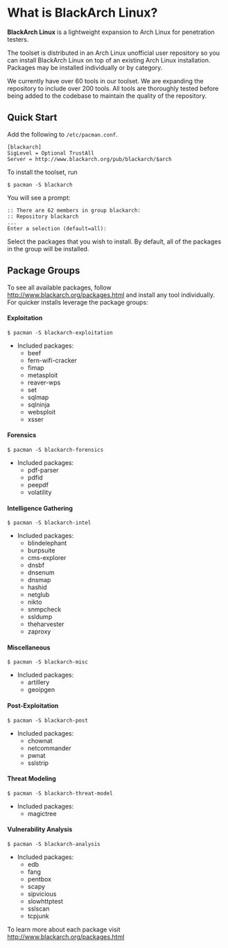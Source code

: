 What is BlackArch Linux?
=========

**BlackArch Linux** is a lightweight expansion to Arch Linux for penetration
testers.

The toolset is distributed in an Arch Linux unofficial user repository so you
can install BlackArch Linux on top of an existing Arch Linux installation.
Packages may be installed individually or by category.

We currently have over 60 tools in our toolset. We are expanding the repository
to include over 200 tools. All tools are thoroughly tested before being added
to the codebase to maintain the quality of the repository.

Quick Start
-----------

Add the following to `/etc/pacman.conf`.

```
[blackarch]
SigLevel = Optional TrustAll
Server = http://www.blackarch.org/pub/blackarch/$arch
```

To install the toolset, run

```
$ pacman -S blackarch
```

You will see a prompt:

```
:: There are 62 members in group blackarch:
:: Repository blackarch
...
Enter a selection (default=all):
```

Select the packages that you wish to install. By default, all of the packages
in the group will be installed.

Package Groups
--------------

To see all available packages, follow http://www.blackarch.org/packages.html and
install any tool individually.  For quicker installs leverage the package
groups:

#### Exploitation

```
$ pacman -S blackarch-exploitation
```
- Included packages:
  - beef
  - fern-wifi-cracker
  - fimap
  - metasploit
  - reaver-wps
  - set
  - sqlmap
  - sqlninja
  - websploit
  - xsser

#### Forensics

```
$ pacman -S blackarch-forensics
```

- Included packages:
  - pdf-parser
  - pdfid
  - peepdf
  - volatility

#### Intelligence Gathering

```
$ pacman -S blackarch-intel
```

- Included packages:
  - blindelephant
  - burpsuite
  - cms-explorer
  - dnsbf
  - dnsenum
  - dnsmap
  - hashid
  - netglub
  - nikto
  - snmpcheck
  - ssldump
  - theharvester
  - zaproxy

#### Miscellaneous

```
$ pacman -S blackarch-misc
```

- Included packages:
  - artillery
  - geoipgen

#### Post-Exploitation

```
$ pacman -S blackarch-post
```

- Included packages:
  - chownat
  - netcommander
  - pwnat
  - sslstrip

#### Threat Modeling

```
$ pacman -S blackarch-threat-model
```

- Included packages:
  - magictree

#### Vulnerability Analysis

```
$ pacman -S blackarch-analysis
```

- Included packages:
  - edb
  - fang
  - pentbox
  - scapy
  - sipvicious
  - slowhttptest
  - sslscan
  - tcpjunk

To learn more about each package visit http://www.blackarch.org/packages.html
